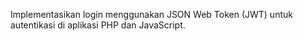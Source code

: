 Implementasikan login menggunakan JSON Web Token \(JWT\) untuk autentikasi di aplikasi PHP dan JavaScript. 
